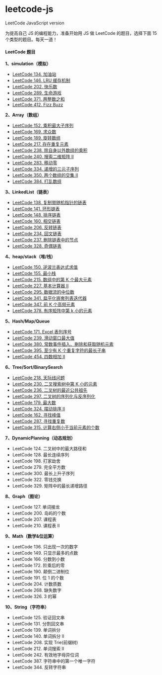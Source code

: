 # leetcode-js

LeetCode JavaScript version

为提高自己 JS 的编程能力，准备开始用 JS 做 LeetCode 的题目，选择下面 15 个类型的题目。每天一道！

#### LeetCode 题目

**1、simulation（模拟）**

- [LeetCode 134. 加油站](https://leetcode-cn.com/problems/gas-station/)
- [LeetCode 146. LRU 缓存机制](https://leetcode-cn.com/problems/lru-cache/)
- [LeetCode 202. 快乐数](https://leetcode-cn.com/problems/happy-number/)
- [LeetCode 289. 生命游戏](https://leetcode-cn.com/problems/game-of-life/)
- [LeetCode 371. 两整数之和](https://leetcode-cn.com/problems/sum-of-two-integers/)
- [LeetCode 412. Fizz Buzz](https://leetcode-cn.com/problems/fizz-buzz/)

**2、Array（数组）**

- [LeetCode 152. 乘积最大子序列](https://leetcode-cn.com/problems/maximum-product-subarray/)
- [LeetCode 169. 求众数](https://leetcode-cn.com/problems/majority-element/)
- [LeetCode 189. 旋转数组](https://leetcode-cn.com/problems/rotate-array/)
- [LeetCode 217. 存在重复元素](https://leetcode-cn.com/problems/contains-duplicate/)
- [LeetCode 238. 除自身以外数组的乘积](https://leetcode-cn.com/problems/product-of-array-except-self/)
- [LeetCode 240. 搜索二维矩阵 II](https://leetcode-cn.com/problems/search-a-2d-matrix-ii/)
- [LeetCode 283. 移动零](https://leetcode-cn.com/problems/move-zeroes/)
- [LeetCode 334. 递增的三元子序列](https://leetcode-cn.com/problems/increasing-triplet-subsequence/)
- [LeetCode 350. 两个数组的交集 II](https://leetcode-cn.com/problems/intersection-of-two-arrays-ii/)
- [LeetCode 384. 打乱数组](https://leetcode-cn.com/problems/shuffle-an-array/)


**3、LinkedList（链表）**

- [LeetCode 138. 复制带随机指针的链表](https://leetcode-cn.com/problems/copy-list-with-random-pointer/)
- [LeetCode 141. 环形链表](https://leetcode-cn.com/problems/linked-list-cycle/)
- [LeetCode 148. 排序链表](https://leetcode-cn.com/problems/sort-list/)
- [LeetCode 160. 相交链表](https://leetcode-cn.com/problems/intersection-of-two-linked-lists/)
- [LeetCode 206. 反转链表](https://leetcode-cn.com/problems/reverse-linked-list/)
- [LeetCode 234. 回文链表](https://leetcode-cn.com/problems/palindrome-linked-list/)
- [LeetCode 237. 删除链表中的节点](https://leetcode-cn.com/problems/delete-node-in-a-linked-list/)
- [LeetCode 328. 奇偶链表](https://leetcode-cn.com/problems/odd-even-linked-list/)

**4、heap/stack（堆/栈）**

- [LeetCode 150. 逆波兰表达式求值](https://leetcode-cn.com/problems/evaluate-reverse-polish-notation/)
- [LeetCode 155. 最小栈](https://leetcode-cn.com/problems/min-stack/)
- [LeetCode 215. 数组中的第 K 个最大元素](https://leetcode-cn.com/problems/kth-largest-element-in-an-array/)
- [LeetCode 227. 基本计算器 II](https://leetcode-cn.com/problems/basic-calculator-ii/)
- [LeetCode 295. 数据流的中位数](https://leetcode-cn.com/problems/find-median-from-data-stream/)
- [LeetCode 341. 扁平化嵌套列表迭代器](https://leetcode-cn.com/problems/flatten-nested-list-iterator/)
- [LeetCode 347. 前 K 个高频元素](https://leetcode-cn.com/problems/top-k-frequent-elements/)
- [LeetCode 378. 有序矩阵中第 k 小的元素](https://leetcode-cn.com/problems/kth-smallest-element-in-a-sorted-matrix/)

**5、Hash/Map/Queue**

- [LeetCode 171. Excel 表列序号](https://leetcode-cn.com/problems/excel-sheet-column-number/)
- [LeetCode 239. 滑动窗口最大值](https://leetcode-cn.com/problems/sliding-window-maximum/)
- [LeetCode 380. 常数事件插入、删除和获取随机元素](https://leetcode-cn.com/problems/insert-delete-getrandom-o1/)
- [LeetCode 395. 至少有 K 个重复字符的最长子串](https://leetcode-cn.com/problems/longest-substring-with-at-least-k-repeating-characters/)
- [LeetCode 454. 四数相加 II](https://leetcode-cn.com/problems/4sum-ii/)

**6、Tree/Sort/BinarySearch**

- [LeetCode 218. 天际线问题](https://leetcode-cn.com/problems/the-skyline-problem/)
- [LeetCode 230. 二叉搜索树中第 K 小的元素](https://leetcode-cn.com/problems/kth-smallest-element-in-a-bst/)
- [LeetCode 236. 二叉树的最近公共祖先](https://leetcode-cn.com/problems/lowest-common-ancestor-of-a-binary-tree/)
- [LeetCode 297. 二叉树的序列化与反序列化](https://leetcode-cn.com/problems/serialize-and-deserialize-binary-tree/)
- [LeetCode 179. 最大数](https://leetcode-cn.com/problems/largest-number/)
- [LeetCode 324. 摆动排序 II](https://leetcode-cn.com/problems/wiggle-sort-ii/)
- [LeetCode 162. 寻找峰值](https://leetcode-cn.com/problems/find-peak-element/)
- [LeetCode 287. 寻找重复数](https://leetcode-cn.com/problems/find-the-duplicate-number/)
- [LeetCode 315. 计算右侧小于当前元素的个数](https://leetcode-cn.com/problems/count-of-smaller-numbers-after-self/)


**7、DynamicPlanning（动态规划）**

- LeetCode 124. 二叉树中的最大路径和
- LeetCode 128. 最长连续序列
- LeetCode 198. 打家劫舍
- LeetCode 279. 完全平方数
- LeetCode 300. 最长上升子序列
- LeetCode 322. 零钱兑换
- LeetCode 329. 矩阵中的最长递增路径

**8、Graph（图论）**

- LeetCode 127. 单词接龙
- LeetCode 200. 岛屿的个数
- LeetCode 207. 课程表
- LeetCode 210. 课程表 II

**9、Math（数学&位运算）**

- LeetCode 136. 只出现一次的数字
- LeetCode 149. 只显示最多的点数
- LeetCode 166. 分数到小数
- LeetCode 172. 阶乘后的零
- LeetCode 190. 颠倒二进制位
- LeetCode 191. 位 1 的个数
- LeetCode 204. 计数质数
- LeetCode 268. 缺失数字
- LeetCode 326. 3 的幂

**10、String（字符串）**

- LeetCode 125. 验证回文串
- LeetCode 131. 分割回文串
- LeetCode 139. 单词拆分
- LeetCode 140. 单词拆分 II
- LeetCode 208. 实现 Trie(前缀树)
- LeetCode 212. 单词搜索 II
- LeetCode 242. 有效地字母异位词
- LeetCode 387. 字符串中的第一个唯一字符
- LeetCode 344. 反转字符串
